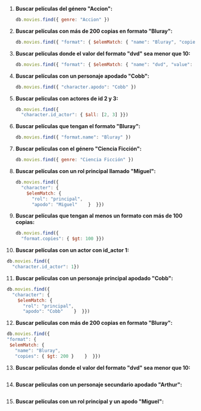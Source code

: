 1. **Buscar películas del género "Accion":**

   ``` javascript
   db.movies.find({ genre: "Accion" })
   ```

2. **Buscar películas con más de 200 copias en formato "Bluray":**

   ``` javascript
   db.movies.find({ "format": { $elemMatch: { "name": "Bluray", "copies": { $gt: 200 } } } })
   ```

3. **Buscar películas donde el valor del formato "dvd" sea menor que 10:**

   ``` javascript
   db.movies.find({ "format": { $elemMatch: { "name": "dvd", "value": { $lt: 10 } } } })
   
   ```

4. **Buscar películas con un personaje apodado "Cobb":**

   ``` javascript
   db.movies.find({ "character.apodo": "Cobb" })
   ```

5. **Buscar películas con actores de id 2 y 3:**

   ``` javascript
   db.movies.find({
     "character.id_actor": { $all: [2, 3] }})  
   ```

6. **Buscar películas que tengan el formato "Bluray":**

   ``` javascript
   db.movies.find({ "format.name": "Bluray" })
   ```

7. **Buscar películas con el género "Ciencia Ficción":**

   ``` javascript
   db.movies.find({ genre: "Ciencia Ficción" })
   ```

8. **Buscar películas con un rol principal llamado "Miguel":**

   ``` javascript
   db.movies.find({
     "character": {
       $elemMatch: {
         "rol": "principal",
         "apodo": "Miguel"    }  }})
   ```

9. **Buscar películas que tengan al menos un formato con más de 100 copias:**

   ``` javascript
   db.movies.find({
     "format.copies": { $gt: 100 }})
   ```

10. **Buscar películas con un actor con id_actor 1:**

   ```javascript
   db.movies.find({
     "character.id_actor": 1})
   ```

11. **Buscar películas con un personaje principal apodado "Cobb":**

   ``` javascript
   db.movies.find({
     "character": {
       $elemMatch: {
         "rol": "principal",
         "apodo": "Cobb"    }  }})
   ```
12. **Buscar películas con más de 200 copias en formato "Bluray":**

   ``` javascript
db.movies.find({
  "format": {
    $elemMatch: {
      "name": "Bluray",
      "copies": { $gt: 200 }    }  }})
   ```

13. **Buscar películas donde el valor del formato "dvd" sea menor que 10:**

   ``` javascript
   
   ```

14. **Buscar películas con un personaje secundario apodado "Arthur":**

   ``` javascript
   
   ```

15. **Buscar películas con un rol principal y un apodo "Miguel":**

   ``` javascript
   
   ```